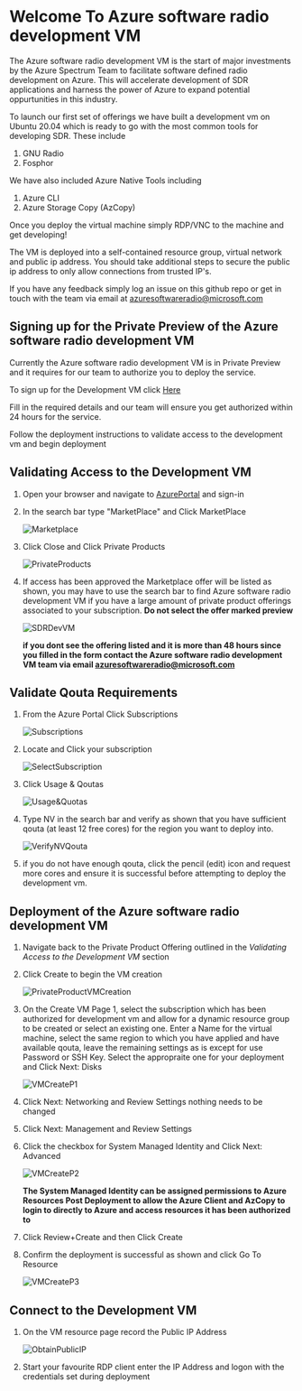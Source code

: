 # Welcome To Azure software radio development VM 

The Azure software radio development VM is the start of major investments by the Azure Spectrum Team to facilitate software defined radio development on Azure. This will accelerate development of SDR applications and harness the power of Azure to expand potential oppurtunities in this industry.

To launch our first set of offerings we have built a development vm on Ubuntu 20.04 which is ready to go with the most common tools for developing SDR. These include

1. GNU Radio 
2. Fosphor

We have also included Azure Native Tools including
1. Azure CLI
2. Azure Storage Copy (AzCopy) 

Once you deploy the virtual machine simply RDP/VNC to the machine and get developing!

The VM is deployed into a self-contained resource group, virtual network and public ip address. 
You should take additional steps to secure the public ip address to only allow connections from trusted IP's.

If you have any feedback simply log an issue on this github repo or get in touch with the team via email at azuresoftwareradio@microsoft.com


## Signing up for the Private Preview of the Azure software radio development VM

Currently the Azure software radio development VM is in Private Preview and it requires for our team to authorize you to deploy the service. 

To sign up for the Development VM click [Here](https://forms.office.com/r/sbZqBUVUE0) 

Fill in the required details and our team will ensure you get authorized within 24 hours for the service.

Follow the deployment instructions to validate access to the development vm and begin deployment


## Validating Access to the Development VM

1. Open your browser and navigate to [AzurePortal](https://portal.azure.com) and sign-in 
2. In the search bar type "MarketPlace" and Click MarketPlace 
   
   ![Marketplace](./../images/marketplace.jpg)

3. Click Close and Click Private Products
   
   ![PrivateProducts](./../images/privateproducts.jpg)

4. If access has been approved the Marketplace offer will be listed as shown, you may have to use the search bar to find Azure software radio development VM if you have a large amount of private product offerings associated to your subscription. 
   **Do not select the offer marked preview**
   
   ![SDRDevVM](./../images/azuresoftwareradiodevvmoffer.jpg)

   **if you dont see the offering listed and it is more than 48 hours since you filled in the form contact the Azure software radio development VM team via email azuresoftwareradio@microsoft.com**

## Validate Qouta Requirements

1. From the Azure Portal Click Subscriptions

   ![Subscriptions](./../images/subscriptions.jpg)

2. Locate and Click your subscription

   ![SelectSubscription](./../images/selectsubscription.jpg)

3. Click Usage & Qoutas

   ![Usage&Quotas](./../images/usageqouta.jpg)

4. Type NV in the search bar and verify as shown that you have sufficient qouta (at least 12 free cores) for the region you want to deploy into.

   ![VerifyNVQouta](./../images/verifyqouta.jpg)

5. if you do not have enough qouta, click the pencil (edit) icon and request more cores and ensure it is successful before attempting to deploy the development vm.

## Deployment of the Azure software radio development VM

1. Navigate back to the Private Product Offering outlined in the *Validating Access to the Development VM* section
2. Click Create to begin the VM creation
   
   ![PrivateProductVMCreation](./../images/vmcreation.jpg)

3. On the Create VM Page 1, select the subscription which has been authorized for development vm and allow for a dynamic resource group to be created or select an existing one. Enter a Name for the virtual machine, select the same region to which you have applied and have available qouta, leave the remaining settings as is except for use Password or SSH Key. Select the appropraite one for your deployment and Click Next: Disks
   
   ![VMCreateP1](./../images/vmcreate1.jpg)

4. Click Next: Networking and Review Settings nothing needs to be changed
5. Click Next: Management and Review Settings 
6. Click the checkbox for System Managed Identity and Click Next: Advanced
   
   ![VMCreateP2](./../images/vmcreate2.jpg)

    **The System Managed Identity can be assigned permissions to Azure Resources Post Deployment to allow the Azure Client and AzCopy to login to directly to Azure and access resources it has been authorized to**
    
7. Click Review+Create and then Click Create
8. Confirm the deployment is successful as shown and click Go To Resource
   
   ![VMCreateP3](./../images/vmcreate3.jpg)

## Connect to the Development VM 

1. On the VM resource page record the Public IP Address 
   
   ![ObtainPublicIP](./../images/rdptovm.jpg)

2. Start your favourite RDP client enter the IP Address and logon with the credentials set during deployment

